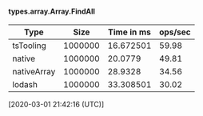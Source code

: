 #### types.array.Array.FindAll

| Type | Size       | Time in ms | ops/sec |
|------|------------|------------|---------|
| tsTooling | 1000000 | 16.672501 | 59.98 |
| native | 1000000 | 20.0779 | 49.81 |
| nativeArray | 1000000 | 28.9328 | 34.56 |
| lodash | 1000000 | 33.308501 | 30.02 |

[2020-03-01 21:42:16 (UTC)]
